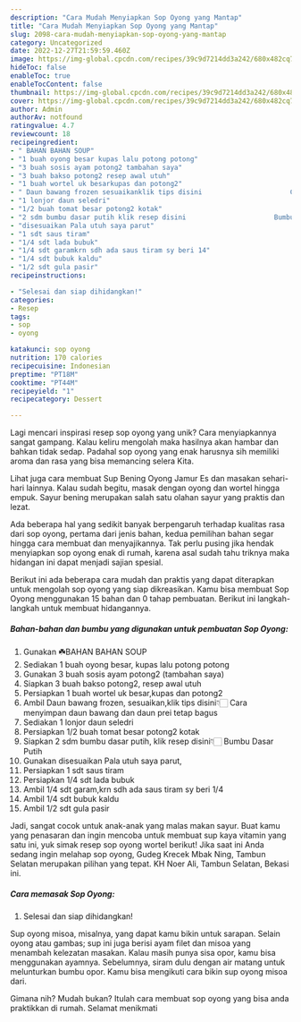 ```yaml
---
description: "Cara Mudah Menyiapkan Sop Oyong yang Mantap"
title: "Cara Mudah Menyiapkan Sop Oyong yang Mantap"
slug: 2098-cara-mudah-menyiapkan-sop-oyong-yang-mantap
category: Uncategorized
date: 2022-12-27T21:59:59.460Z
image: https://img-global.cpcdn.com/recipes/39c9d7214dd3a242/680x482cq70/sop-oyong-foto-resep-utama.jpg
hideToc: false
enableToc: true
enableTocContent: false
thumbnail: https://img-global.cpcdn.com/recipes/39c9d7214dd3a242/680x482cq70/sop-oyong-foto-resep-utama.jpg
cover: https://img-global.cpcdn.com/recipes/39c9d7214dd3a242/680x482cq70/sop-oyong-foto-resep-utama.jpg
author: Admin
authorAv: notfound
ratingvalue: 4.7
reviewcount: 18
recipeingredient:
- " BAHAN BAHAN SOUP"
- "1 buah oyong besar kupas lalu potong potong"
- "3 buah sosis ayam potong2 tambahan saya"
- "3 buah bakso potong2 resep awal utuh"
- "1 buah wortel uk besarkupas dan potong2"
- " Daun bawang frozen sesuaikanklik tips disini                      Cara menyimpan daun bawang dan daun prei tetap bagus"
- "1 lonjor daun seledri"
- "1/2 buah tomat besar potong2 kotak"
- "2 sdm bumbu dasar putih klik resep disini                      Bumbu Dasar Putih"
- "disesuaikan Pala utuh saya parut"
- "1 sdt saus tiram"
- "1/4 sdt lada bubuk"
- "1/4 sdt garamkrn sdh ada saus tiram sy beri 14"
- "1/4 sdt bubuk kaldu"
- "1/2 sdt gula pasir"
recipeinstructions:

- "Selesai dan siap dihidangkan!"
categories:
- Resep
tags:
- sop
- oyong

katakunci: sop oyong 
nutrition: 170 calories
recipecuisine: Indonesian
preptime: "PT18M"
cooktime: "PT44M"
recipeyield: "1"
recipecategory: Dessert

---
```





Lagi mencari inspirasi resep sop oyong yang unik? Cara menyiapkannya sangat gampang. Kalau keliru mengolah maka hasilnya akan hambar dan bahkan tidak sedap. Padahal sop oyong yang enak harusnya sih memiliki aroma dan rasa yang bisa memancing selera Kita.





Lihat juga cara membuat Sup Bening Oyong Jamur Es dan masakan sehari-hari lainnya. Kalau sudah begitu, masak dengan oyong dan wortel hingga empuk. Sayur bening merupakan salah satu olahan sayur yang praktis dan lezat.

Ada beberapa hal yang sedikit banyak berpengaruh terhadap kualitas rasa dari sop oyong, pertama dari jenis bahan, kedua pemilihan bahan segar hingga cara membuat dan menyajikannya. Tak perlu pusing jika hendak menyiapkan sop oyong enak di rumah, karena asal sudah tahu triknya maka hidangan ini dapat menjadi sajian spesial.






Berikut ini ada beberapa cara mudah dan praktis yang dapat diterapkan untuk mengolah sop oyong yang siap dikreasikan. Kamu bisa membuat Sop Oyong menggunakan 15 bahan dan 0 tahap pembuatan. Berikut ini langkah-langkah untuk membuat hidangannya.

<!--inarticleads1-->

##### Bahan-bahan dan bumbu yang digunakan untuk pembuatan Sop Oyong:

1. Gunakan  ☘️BAHAN BAHAN SOUP
1. Sediakan 1 buah oyong besar, kupas lalu potong potong
1. Gunakan 3 buah sosis ayam potong2 (tambahan saya)
1. Siapkan 3 buah bakso potong2, resep awal utuh
1. Persiapkan 1 buah wortel uk besar,kupas dan potong2
1. Ambil  Daun bawang frozen, sesuaikan,klik tips disini👇🏻                      Cara menyimpan daun bawang dan daun prei tetap bagus
1. Sediakan 1 lonjor daun seledri
1. Persiapkan 1/2 buah tomat besar potong2 kotak
1. Siapkan 2 sdm bumbu dasar putih, klik resep disini👇🏻                      Bumbu Dasar Putih
1. Gunakan disesuaikan Pala utuh saya parut,
1. Persiapkan 1 sdt saus tiram
1. Persiapkan 1/4 sdt lada bubuk
1. Ambil 1/4 sdt garam,krn sdh ada saus tiram sy beri 1/4
1. Ambil 1/4 sdt bubuk kaldu
1. Ambil 1/2 sdt gula pasir


Jadi, sangat cocok untuk anak-anak yang malas makan sayur. Buat kamu yang penasaran dan ingin mencoba untuk membuat sup kaya vitamin yang satu ini, yuk simak resep sop oyong wortel berikut! Jika saat ini Anda sedang ingin melahap sop oyong, Gudeg Krecek Mbak Ning, Tambun Selatan merupakan pilihan yang tepat. KH Noer Ali, Tambun Selatan, Bekasi ini. 

<!--inarticleads2-->

##### Cara memasak Sop Oyong:


1. Selesai dan siap dihidangkan!

Sup oyong misoa, misalnya, yang dapat kamu bikin untuk sarapan. Selain oyong atau gambas; sup ini juga berisi ayam filet dan misoa yang menambah kelezatan masakan. Kalau masih punya sisa opor, kamu bisa menggunakan ayamnya. Sebelumnya, siram dulu dengan air matang untuk melunturkan bumbu opor. Kamu bisa mengikuti cara bikin sup oyong misoa dari. 

Gimana nih? Mudah bukan? Itulah cara membuat sop oyong yang bisa anda praktikkan di rumah. Selamat menikmati
